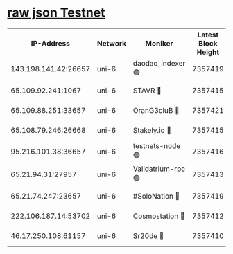 [raw json Testnet](https://rpc-check.junot.stavr.tech/junot/rpc-junot-result.json)
=


<table><tr><th>IP-Address</th><th>Network</th><th>Moniker</th><th>Latest Block Height</th><th>Earliest Block Height</th><th>Catching Up</th><th>Tx Index</th><th>Voting Power</th><th>Scan Time</th></tr><tr><td>143.198.141.42:26657</td><td>uni-6</td><td>daodao_indexer 🟢</td><td>7357419</td><td>1</td><td>False</td><td>off</td><td>0</td><td>2024-01-25T04:26:53.578239428UTC</td></tr><tr><td>65.109.92.241:1067</td><td>uni-6</td><td>STAVR 🔴</td><td>7357415</td><td>1138541</td><td>False</td><td>on</td><td>6053</td><td>2024-01-25T04:26:43.262759153UTC</td></tr><tr><td>65.109.88.251:33657</td><td>uni-6</td><td>OranG3cluB 🔴</td><td>7357421</td><td>1138541</td><td>False</td><td>on</td><td>11</td><td>2024-01-25T04:26:58.018684406UTC</td></tr><tr><td>65.108.79.246:26668</td><td>uni-6</td><td>Stakely.io 🔴</td><td>7357415</td><td>1570872</td><td>False</td><td>on</td><td>1622293</td><td>2024-01-25T04:26:43.578157674UTC</td></tr><tr><td>95.216.101.38:36657</td><td>uni-6</td><td>testnets-node 🟢</td><td>7357416</td><td>1615130</td><td>False</td><td>on</td><td>0</td><td>2024-01-25T04:26:46.054528442UTC</td></tr><tr><td>65.21.94.31:27957</td><td>uni-6</td><td>Validatrium-rpc 🟢</td><td>7357413</td><td>2943363</td><td>False</td><td>on</td><td>0</td><td>2024-01-25T04:26:38.821794080UTC</td></tr><tr><td>65.21.74.247:23657</td><td>uni-6</td><td>#SoloNation 🔴</td><td>7357419</td><td>5208001</td><td>False</td><td>on</td><td>112</td><td>2024-01-25T04:26:52.625597646UTC</td></tr><tr><td>222.106.187.14:53702</td><td>uni-6</td><td>Cosmostation 🔴</td><td>7357412</td><td>5344501</td><td>False</td><td>on</td><td>109003</td><td>2024-01-25T04:26:36.461001704UTC</td></tr><tr><td>46.17.250.108:61157</td><td>uni-6</td><td>Sr20de 🔴</td><td>7357410</td><td>6419777</td><td>False</td><td>on</td><td>37</td><td>2024-01-25T04:26:30.886455078UTC</td></tr></table>